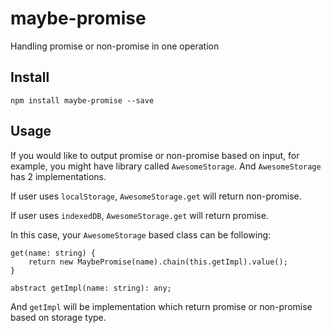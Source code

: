 # maybe-promise
Handling promise or non-promise in one operation

## Install

```
npm install maybe-promise --save
```

## Usage

If you would like to output promise or non-promise based on input, for example, you might have library called `AwesomeStorage`. 
And `AwesomeStorage` has 2 implementations.

If user uses `localStorage`, `AwesomeStorage.get` will return non-promise.

If user uses `indexedDB`, `AwesomeStorage.get` will return promise.

In this case, your `AwesomeStorage` based class can be following:

```
get(name: string) {
    return new MaybePromise(name).chain(this.getImpl).value();
}

abstract getImpl(name: string): any;
```

And `getImpl` will be implementation which return promise or non-promise based on storage type.